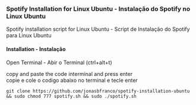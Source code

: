 ### Spotify Installation for Linux Ubuntu - Instalação do Spotify no Linux Ubuntu

Spotify installation script for Linux Ubuntu - Script de Instalação do Spotify para Linux Ubuntu  

#### Installation - Instalação

 Open Terminal - Abir o Terminal (ctrl+alt+t)
 
 copy and paste the code interminal and press enter  
 copie e cole o codigo abaixo no terminal e tecle enter
  
  
    git clone https://github.com/jonasbfranco/spotify-installation-ubuntu && sudo chmod 777 spotify.sh && sudo ./spotify.sh



